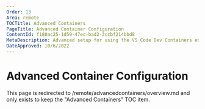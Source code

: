 ```yaml
---
Order: 13
Area: remote
TOCTitle: Advanced Containers
PageTitle: Advanced Container Configuration
ContentId: f180ac25-1d59-47ec-bad2-3ccbf214bbd8
MetaDescription: Advanced setup for using the VS Code Dev Containers extension
DateApproved: 10/6/2022
---
```

# Advanced Container Configuration

This page is redirected to /remote/advancedcontainers/overview.md and only exists to keep the "Advanced Containers" TOC item.
